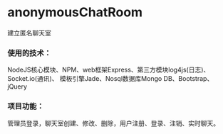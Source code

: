 # anonymousChatRoom
建立匿名聊天室

### 使用的技术：

NodeJS核心模块、NPM、web框架Express、第三方模块log4js(日志)、Socket.io(通讯)、
模板引擎Jade、Nosql数据库Mongo DB、Bootstrap、jQuery

### 项目功能：

管理员登录，聊天室创建、修改、删除，用户注册、登录、注销、实时聊天。

